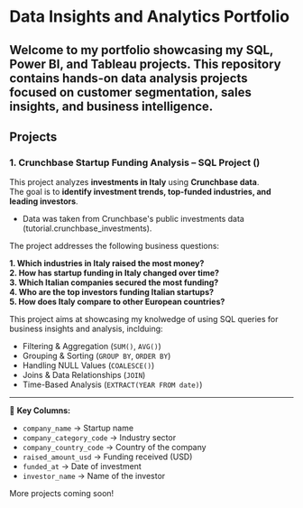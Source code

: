 # Data Insights and Analytics Portfolio

Welcome to my portfolio showcasing my **SQL, Power BI, and Tableau projects**. This repository contains hands-on data analysis projects focused on **customer segmentation, sales insights, and business intelligence**.
---
##  Projects

### 1. Crunchbase Startup Funding Analysis – SQL Project ()

This project analyzes **investments in Italy** using **Crunchbase data**.  
The goal is to **identify investment trends, top-funded industries, and leading investors**.
* Data was taken from Crunchbase's public investments data (tutorial.crunchbase_investments).

The project addresses the following business questions:

**1. Which industries in Italy raised the most money?**  
**2. How has startup funding in Italy changed over time?**  
**3. Which Italian companies secured the most funding?**  
**4. Who are the top investors funding Italian startups?**  
**5. How does Italy compare to other European countries?**  

This project aims at showcasing my knolwedge of using SQL queries for business insights and analysis, inclduing:
- Filtering & Aggregation (`SUM()`, `AVG()`)  
- Grouping & Sorting (`GROUP BY`, `ORDER BY`)  
- Handling NULL Values (`COALESCE()`)  
- Joins & Data Relationships (`JOIN`)  
- Time-Based Analysis (`EXTRACT(YEAR FROM date)`)  

---



📌 **Key Columns:**
- `company_name` → Startup name  
- `company_category_code` → Industry sector  
- `company_country_code` → Country of the company  
- `raised_amount_usd` → Funding received (USD)  
- `funded_at` → Date of investment  
- `investor_name` → Name of the investor  

More projects coming soon!
